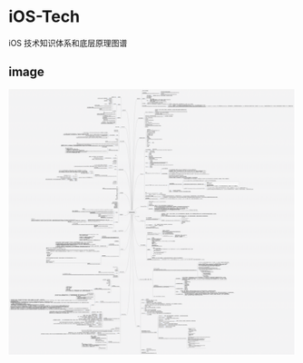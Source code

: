 # iOS-Tech
iOS 技术知识体系和底层原理图谱

## image

![知识体系图谱](https://github.com/JasonZengJ/iOS-Tech/raw/master/iOSTechMap.png)